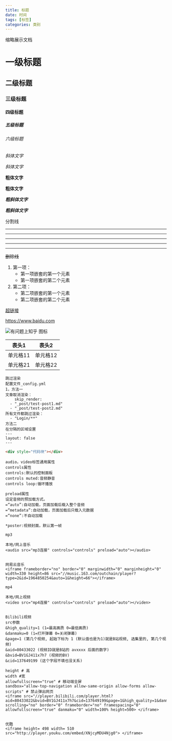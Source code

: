 ```yaml
---
title: 标题
date: 时间
tags: [标签]
categories: 类别
---
```


缩略展示文档

<!-- more -->

# 一级标题

## 二级标题

### 三级标题

#### 四级标题

##### 五级标题

###### 六级标题

*斜体文字*

_斜体文字_

**粗体文字**

__粗体文字__

***粗斜体文字***

___粗斜体文字___

分割线

***
* * *
******
- - -
------

~~删除线~~

1. 第一项：
    - 第一项嵌套的第一个元素
    - 第一项嵌套的第二个元素
2. 第二项：
    - 第二项嵌套的第一个元素
    - 第二项嵌套的第二个元素

[超链接](https://www.baidu.com)

<https://www.baidu.com>

![有问题上知乎 图标](https://pic4.zhimg.com/80/v2-a47051e92cf74930bedd7469978e6c08_hd.png)

|表头1|表头2|
|----|----|
|单元格11|单元格12|
|单元格21|单元格22|


```
跳过渲染
配置文件_config.yml
1，方法一
文章取消渲染：
    skip_render:
  - "_post/test-post1.md"
  - "_post/test-post2.md"
所有文件都跳过渲染：
  - "Login/**"
方法二
在分隔的区域设置
---
layout: false
---
```

```html
<div style="代码块"></div>

```

```
audio，video标签通用属性
controls属性
controls:默认的控制面板
controls muted:音频静音
controls loop:循环播放

preload属性
设定音频的预加载方式。
=“auto”:自动加载，页面加载后载入整个音频
=“metadata”:自动加载，页面加载后只载入元数据
=“none”:不自动加载

*poster:视频封面，默认第一帧

```

```
mp3

本地/网上音乐
<audio src="mp3连接" controls="controls" preload="auto"></audio>


网易云音乐
<iframe frameborder="no" border="0" marginwidth="0" marginheight="0" width=330 height=86 src="//music.163.com/outchain/player?type=2&id=1964850254&auto=1&height=66"></iframe>

```

```
mp4

本地/网上视频
<video src="mp4连接" controls="controls" preload="auto"></viden>


Bilibili视频
src参数
&high_quality=1 (1=最高画质 0=最低画质)
&danmaku=0 (1=打开弹幕 0=关闭弹幕)
&page=1 (第几个视频, 起始下标为 1 (默认值也是为1)就是B站视频, 选集里的, 第几个视频)
&aid=80433022 (视频ID就是B站的 avxxxx 后面的数字)
&bvid=BV1GJ411x7h7 (视频的BV)
&cid=137649199 (这个字段不填也没关系)

height # 高
width #宽
allowfullscreen="true" # 移动端全屏
sandbox="allow-top-navigation allow-same-origin allow-forms allow-scripts" # 禁止弹出网页
<iframe src="//player.bilibili.com/player.html?aid=80433022&bvid=BV1GJ411x7h7&cid=137649199&page=1&high_quality=1&danmaku=0" scrolling="no" border="0" frameborder="no" framespacing="0" allowfullscreen="true" danmaku="0" width=100% height=500> </iframe>


优酷
<iframe height= 498 width= 510  src="http://player.youku.com/embed/XNjcyMDU4Njg0"> </iframe>

```


